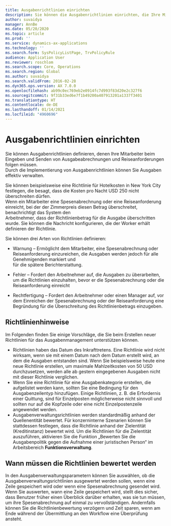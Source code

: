 ```yaml
---
title: Ausgabenrichtlinien einrichten
description: Sie können die Ausgabenrichtlinien einrichten, die Ihre Mitarbeiter beim Eingeben und Senden von Spesenabrechnungen und Reiseanforderungen in Microsoft Dynamics 365 Finance befolgen müssen.
author: suvaidya
manager: AnnBe
ms.date: 05/20/2020
ms.topic: article
ms.prod: ''
ms.service: dynamics-ax-applications
ms.technology: ''
ms.search.form: SysPolicyListPage, TrvPolicyRule
audience: Application User
ms.reviewer: roschlom
ms.search.scope: Core, Operations
ms.search.region: Global
ms.author: suvaidya
ms.search.validFrom: 2016-02-28
ms.dyn365.ops.version: AX 7.0.0
ms.openlocfilehash: ab99c0ec769eb2e0914fc7d993f83d20e2c327f6
ms.sourcegitcommit: 9f31b33ed6e7f1b49200a407913201a1337f3401
ms.translationtype: HT
ms.contentlocale: de-DE
ms.lasthandoff: 01/14/2021
ms.locfileid: "4960696"
---
```

# <a name="set-up-expense-policies"></a>Ausgabenrichtlinien einrichten

Sie können Ausgabenrichtlinien definieren, denen Ihre Mitarbeiter beim Eingeben und Senden von Ausgabeabrechnungen und Reiseanforderungen folgen müssen.         
Durch die Implementierung von Ausgabenrichtlinien können Sie Ausgaben effektiv verwalten.         

Sie können beispielsweise eine Richtlinie für Hotelkosten in New York City festlegen, die besagt, dass die Kosten pro Nacht USD 250 nicht überschreiten dürfen.       
Wenn ein Mitarbeiter eine Spesenabrechnung oder eine Reiseanforderung einreicht, bei der der Zimmerpreis diesen Betrag überschreitet, benachrichtigt das System den        
Arbeitnehmer, dass der Richtlinienbetrag für die Ausgabe überschritten wurde. Sie können die Nachricht konfigurieren, die der Worker erhält        
definieren der Richtlinie.      
        
Sie können drei Arten von Richtlinien definieren:         
        
- Warnung – Ermöglicht dem Mitarbeiter, eine Spesenabrechnung oder Reiseanforderung einzureichen, die Ausgaben werden jedoch für alle Genehmigenden markiert und        
  für die spätere Berichterstattung.        

- Fehler – Fordert den Arbeitnehmer auf, die Ausgaben zu überarbeiten, um die Richtlinien einzuhalten, bevor er die Spesenabrechnung oder die Reiseanforderung einreicht       
 
 - Rechtfertigung – Fordert den Arbeitnehmer oder einen Manager auf, vor dem Einreichen der Spesenabrechnung oder der Reiseanforderung eine Begründung für die Überschreitung des Richtlinienbetrags einzugeben.        

## <a name="policy-tips"></a>Richtlinienhinweise
Im Folgenden finden Sie einige Vorschläge, die Sie beim Erstellen neuer Richtlinien für das Ausgabenmanagement unterstützen können. 
* Richtlinien haben das Datum des Inkrafttretens. Eine Richtlinie wird nicht wirksam, wenn sie mit einem Datum nach dem Datum erstellt wird, an dem die Ausgaben entstanden sind. Wenn Sie beispielsweise heute eine neue Richtlinie erstellen, um maximale Mahlzeitkosten von 50 USD durchzusetzen, werden alle ab gestern eingegebenen Ausgaben nicht mit dieser Richtlinie verglichen.
* Wenn Sie eine Richtlinie für eine Ausgabenkategorie erstellen, die aufgelistet werden kann, sollten Sie eine Bedingung für den Ausgabenzeilentyp hinzufügen. Einige Richtlinien, z. B. die Erfordernis einer Quittung, sind für Einzelposten möglicherweise nicht sinnvoll und sollten nur auf die Kopfzeile oder eine nicht Einzelpostenzeile angewendet werden. 
* Ausgabenverwaltungsrichtlinien werden standardmäßig anhand der Quellenentität bewertet. Für konzerninterne Szenarien können Sie stattdessen festlegen, dass die Richtlinie anhand der Zielentität (Kreditinstanz) bewertet wird. Um die Richtlinien für die Zielentität auszuführen, aktivieren Sie die Funktion „Bewerten Sie die Ausgabenpolitik gegen die Aufnahme einer juristischen Person“ im Arbeitsbereich **Funktionsverwaltung**.

## <a name="when-to-evaluate-policies"></a>Wann müssen die Richtlinien bewertet werden

In den Ausgabenverwaltungsparametern können Sie auswählen, ob die Ausgabenverwaltungsrichtlinien ausgewertet werden sollen, wenn eine Zeile gespeichert wird oder wenn eine Spesenabrechnung gesendet wird. Wenn Sie auswerten, wann eine Zeile gespeichert wird, stellt dies sicher, dass Benutzer früher einen Überblick darüber erhalten, was sie tun müssen, um ihre Spesenabrechnung auf einmal zu vervollständigen. Andernfalls können Sie die Richtlinienbewertung verzögern und Zeit sparen, wenn am Ende während der Übermittlung an den Workflow eine Überprüfung ansteht.
